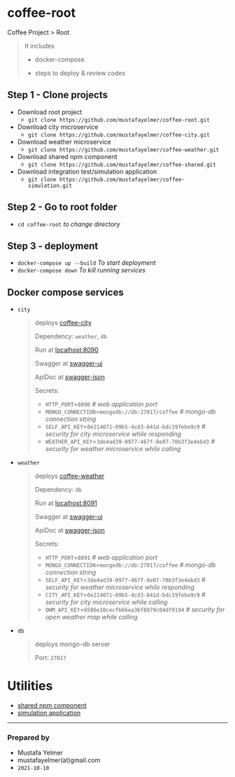# coffee-root

Coffee Project > Root
> It includes
> 
> - docker-compose
> 
> - steps to deploy & review codes

## Step 1 - Clone projects

- Download root project
    - `git clone https://github.com/mustafayelmer/coffee-root.git`
- Download city microservice
    - `git clone https://github.com/mustafayelmer/coffee-city.git`
- Download weather microservice
    - `git clone https://github.com/mustafayelmer/coffee-weather.git`
- Download shared npm component
    - `git clone https://github.com/mustafayelmer/coffee-shared.git`
- Download integration test/simulation application
    - `git clone https://github.com/mustafayelmer/coffee-simulation.git`

## Step 2 - Go to root folder

- `cd coffee-root` *to change directory*

## Step 3 - deployment

- `docker-compose up --build` *To start deployment*
- `docker-compose down` *To kill running services*

## Docker compose services

- `city`
  > deploys [coffee-city](https://github.com/mustafayelmer/coffee-city)
  >
  > Dependency: `weather`, `db`
  >
  > Run at [localhost:8090](http://localhost:8090)
  >
  > Swagger at [swagger-ui](http://localhost:8090/docs)
  >
  > ApiDoc at [swagger-json](http://localhost:8090/docs-json)
  >
  > Secrets:
  > - `HTTP_PORT`=`8090` *# web application port*
  > - `MONGO_CONNECTION`=`mongodb://db:27017/coffee` *# mongo-db connection string*
  > - `SELF_API_KEY`=`0e214071-09b5-4cd3-841d-bdc19febe9c9` *# security for city microservice while responding*
  > - `WEATHER_API_KEY`=`3de4ad39-0977-467f-8e07-70b3f3e4ebd3` *# security for weather microservice while calling*
- `weather`
  > deploys [coffee-weather](https://github.com/mustafayelmer/coffee-weather)
  >
  > Dependency: `db`
  >
  > Run at [localhost:8091](http://localhost:8091)
  >
  > Swagger at [swagger-ui](http://localhost:8091/docs)
  >
  > ApiDoc at [swagger-json](http://localhost:8091/docs-json)
  >
  > Secrets:
  > - `HTTP_PORT`=`8091` *# web application port*
  > - `MONGO_CONNECTION`=`mongodb://db:27017/coffee` *# mongo-db connection string*
  > - `SELF_API_KEY`=`3de4ad39-0977-467f-8e07-70b3f3e4ebd3` *# security for weather microservice while responding*
  > - `CITY_API_KEY`=`0e214071-09b5-4cd3-841d-bdc19febe9c9` *# security for city microservice while calling*
  > - `OWM_API_KEY`=`6586e10cecfb66ea36f8979c04df9194` *# security for open weather map while calling*
- `db`
  > deploys mongo-db server
  >
  > Port: `27017`

# Utilities
- [shared npm component](https://github.com/mustafayelmer/coffee-shared)
- [simulation application](https://github.com/mustafayelmer/coffee-simulation)

---

### Prepared by

- Mustafa Yelmer
- mustafayelmer(at)gmail.com
- `2021-10-10`